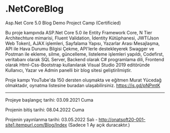 # .NetCoreBlog
Asp.Net Core 5.0 Blog Demo Project Camp (Certificied)

Bu proje kampında ASP.Net Core 5.0 ile Entity Framework Core, N Tier Architechture mimarisi, Fluent Validation, İdentity Kütüphanesi, JWT(Json Web Token), AJAX işlemleri, Sayfalama Yapısı, Yazarlar Arası Mesajlaşma, API ile Hava Durumu Bilgisi Çekme, API'lerle destekleyerek Swagger ve Postman ile ekleme, silme, güncelleme, listeleme işlemleri yapıldı, Codefirst, veritabanı olarak SQL Server, Backend olarak C# programlama dili, Frontend olarak Html-Css-Bootstrap kullanılarak Visual Studio 2019 editöründe Kullanıcı, Yazar ve Admin panelli bir blog sitesi geliştirilmiştir.

Proje kampı YouTube'da 150 dersten oluşmakta ve eğitmen Murat Yücedağ olmaktadır, oynatma listesine buradan ulaşabilirsiniz. 
https://is.gd/pNPmtK


-----
Projeye başlangıç tarihi: 03.09.2021 Cuma

Projenin bitiş tarihi: 08.04.2022 Cuma

Projenin yayınlanma tarihi: 03.05.2022 Salı - http://onatsoft20-001-site1.itempurl.com/Blog/Index (Sadece 1 Ay açık duracaktır.)
